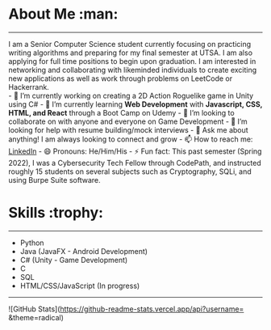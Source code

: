 <h1>About Me :man:</h1>
<hr>
I am a Senior Computer Science student currently focusing on practicing writing algorithms and preparing for my final semester at UTSA. I am also applying for full time positions to begin upon graduation. I am interested in networking and collaborating with likeminded individuals to create exciting new applications as well as work through problems on LeetCode or Hackerrank.
<br>
- 🔭 I’m currently working on creating a 2D Action Roguelike game in Unity using C#
- 🌱 I’m currently learning <strong>Web Development</strong> with <strong>Javascript, CSS, HTML, and React</strong> through a Boot Camp on Udemy
- 👯 I’m looking to collaborate on with anyone and everyone on Game Development
- 🤔 I’m looking for help with resume building/mock interviews
- 💬 Ask me about anything! I am always looking to connect and grow
- 📫 How to reach me: <a href="https://www.linkedin.com/in/beasleyk/">LinkedIn</a>
- 😄 Pronouns: He/Him/His
- ⚡ Fun fact: This past semester (Spring 2022), I was a Cybersecurity Tech Fellow through CodePath, and instructed roughly 15 students on several subjects such as Cryptography, SQLi, and using Burpe Suite software.

<h1>Skills :trophy:</h1>
<hr>
<ul>
  <li>Python</li>
  <li>Java (JavaFX - Android Development)</li>
  <li>C# (Unity - Game Development)</li>
  <li>C</li>
  <li>SQL</li>
  <li>HTML/CSS/JavaScript (In progress)</li>
</ul>
<hr>

![GitHub Stats](https://github-readme-stats.vercel.app/api?username= &theme=radical)
